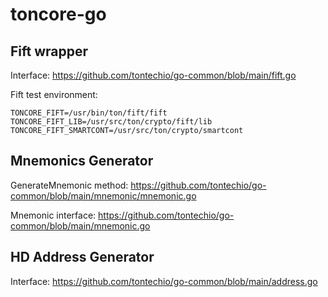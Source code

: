 # toncore-go

Fift wrapper
---

Interface: https://github.com/tontechio/go-common/blob/main/fift.go

Fift test environment:
```
TONCORE_FIFT=/usr/bin/ton/fift/fift
TONCORE_FIFT_LIB=/usr/src/ton/crypto/fift/lib
TONCORE_FIFT_SMARTCONT=/usr/src/ton/crypto/smartcont
```

Mnemonics Generator
---

GenerateMnemonic method:  https://github.com/tontechio/go-common/blob/main/mnemonic/mnemonic.go

Mnemonic interface: https://github.com/tontechio/go-common/blob/main/mnemonic.go


HD Address Generator
---

Interface: https://github.com/tontechio/go-common/blob/main/address.go

